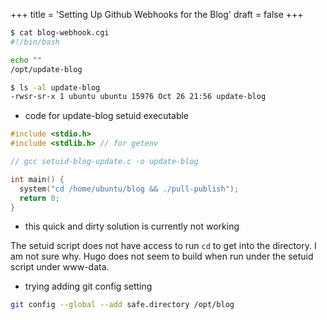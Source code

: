 +++
title = 'Setting Up Github Webhooks for the Blog'
draft = false
+++

```bash
$ cat blog-webhook.cgi
#!/bin/bash

echo ""
/opt/update-blog

$ ls -al update-blog
-rwsr-sr-x 1 ubuntu ubuntu 15976 Oct 26 21:56 update-blog
```

- code for update-blog setuid executable
```c
#include <stdio.h>
#include <stdlib.h> // for getenv

// gcc setuid-blog-update.c -o update-blog

int main() {
  system("cd /home/ubuntu/blog && ./pull-publish");
  return 0;
}
```

- this quick and dirty solution is currently not working

The setuid script does not have access to run `cd` to get into the directory. I am not sure why.
Hugo does not seem to build when run under the setuid script under www-data.

- trying adding git config setting
```bash
git config --global --add safe.directory /opt/blog
```

